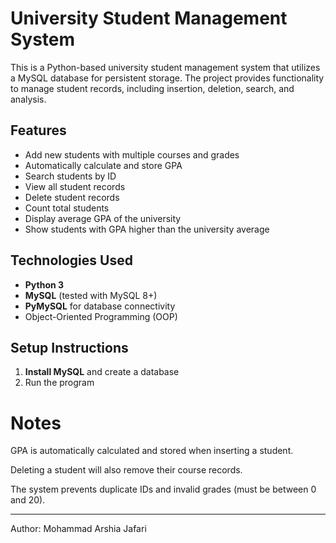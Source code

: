 # University Student Management System

This is a Python-based university student management system that utilizes a MySQL database for persistent storage. The project provides functionality to manage student records, including insertion, deletion, search, and analysis.

## Features

- Add new students with multiple courses and grades
- Automatically calculate and store GPA
- Search students by ID
- View all student records
- Delete student records
- Count total students
- Display average GPA of the university
- Show students with GPA higher than the university average

## Technologies Used

- **Python 3**
- **MySQL** (tested with MySQL 8+)
- **PyMySQL** for database connectivity
- Object-Oriented Programming (OOP)

## Setup Instructions

1. **Install MySQL** and create a database
2. Run the program

# Notes

GPA is automatically calculated and stored when inserting a student.

Deleting a student will also remove their course records.

The system prevents duplicate IDs and invalid grades (must be between 0 and 20).

---

Author: Mohammad Arshia Jafari
